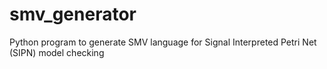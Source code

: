 # smv_generator
Python program to generate SMV language for Signal Interpreted Petri Net (SIPN) model checking
